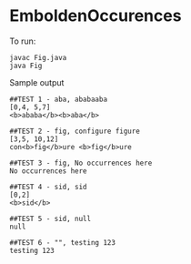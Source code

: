 # EmboldenOccurences

To run:
```
javac Fig.java
java Fig
```

Sample output

```
##TEST 1 - aba, ababaaba
[0,4, 5,7]
<b>ababa</b><b>aba</b>

##TEST 2 - fig, configure figure
[3,5, 10,12]
con<b>fig</b>ure <b>fig</b>ure

##TEST 3 - fig, No occurrences here
No occurrences here

##TEST 4 - sid, sid
[0,2]
<b>sid</b>

##TEST 5 - sid, null
null

##TEST 6 - "", testing 123
testing 123
```
